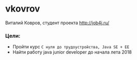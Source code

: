 # vkovrov
Виталий Ковров, студент проекта <http://job4j.ru/>
### Цели:
* Пройти курс `С нуля до трудоустройства, Java SE + EE`
* Найти работу java junior developer до начала лета 2018